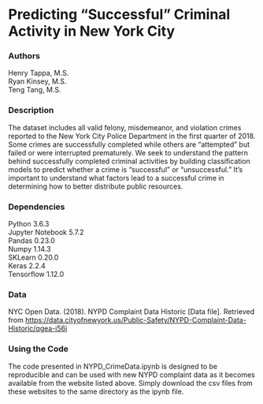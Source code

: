 # Predicting “Successful” Criminal Activity in New York City

### Authors
Henry Tappa, M.S.  
Ryan Kinsey, M.S.  
Teng Tang, M.S.  

### Description
The dataset includes all valid felony, misdemeanor, and violation crimes reported to the New York City Police Department in the first quarter of 2018. Some crimes are successfully completed while others are “attempted” but failed or were interrupted prematurely. We seek to understand the pattern behind successfully completed criminal activities by building classification models to predict whether a crime is “successful” or “unsuccessful.” It’s important to understand what factors lead to a successful crime in determining how to better distribute public resources.

### Dependencies
Python 3.6.3  
Jupyter Notebook 5.7.2  
Pandas 0.23.0  
Numpy 1.14.3  
SKLearn 0.20.0  
Keras 2.2.4  
Tensorflow 1.12.0  

### Data
NYC Open Data. (2018). NYPD Complaint Data Historic [Data file]. Retrieved from https://data.cityofnewyork.us/Public-Safety/NYPD-Complaint-Data-Historic/qgea-i56i

### Using the Code
The code presented in NYPD_CrimeData.ipynb is designed to be reproducible and can be used with new NYPD complaint data as it becomes available from the website listed above. Simply download the csv files from these websites to the same directory as the ipynb file.
